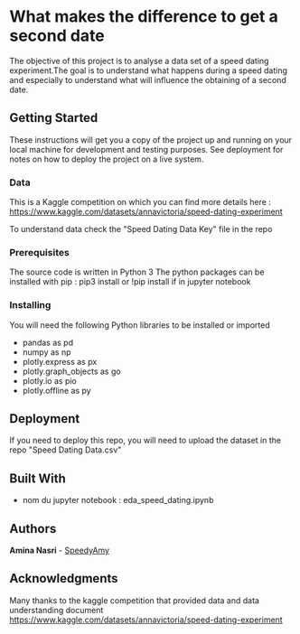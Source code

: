 # What makes the difference to get a second date

The objective of this project is to analyse a data set of a speed dating experiment.The goal is to understand what happens during a speed dating and especially to understand what will influence the obtaining of a second date.

## Getting Started

These instructions will get you a copy of the project up and running on your local machine for development and testing purposes. 
See deployment for notes on how to deploy the project on a live system.

### Data

This is a Kaggle competition on which you can find more details here : https://www.kaggle.com/datasets/annavictoria/speed-dating-experiment

To understand data check the "Speed Dating Data Key" file in the repo

### Prerequisites

The source code is written in Python 3
The python packages can be installed with pip : pip3 install or !pip install if in jupyter notebook

### Installing

You will need the following Python libraries to be installed or imported

* pandas as pd
* numpy as np
* plotly.express as px
* plotly.graph_objects as go
* plotly.io as pio
* plotly.offline as py


## Deployment

If you need to deploy this repo, you will need to upload the dataset in the repo "Speed Dating Data.csv"

## Built With

* nom du jupyter notebook : eda_speed_dating.ipynb

## Authors

**Amina Nasri** - [SpeedyAmy](https://github.com/SpeedyAmy)

## Acknowledgments

Many thanks to the kaggle competition that provided data and data understanding document
https://www.kaggle.com/datasets/annavictoria/speed-dating-experiment
